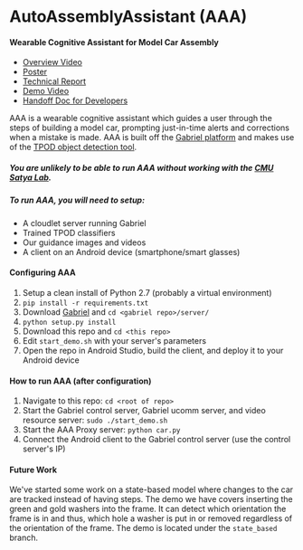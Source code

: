 # AutoAssemblyAssistant (AAA)
#### Wearable Cognitive Assistant for Model Car Assembly
* [Overview Video](https://www.youtube.com/watch?v=4bHLLkaQ5V4)
* [Poster](docs/poster.pdf)
* [Technical Report](https://docs.google.com/document/d/19uSh-1quI0Lwa_Gkl5fhDjU3kvZnpxR0g08xO-aqA4k/edit?usp=sharing)
* [Demo Video](https://www.youtube.com/watch?v=OS9efSw-fM8)
* [Handoff Doc for Developers](handoff.md)

AAA is a wearable cognitive assistant which guides a user through the steps of building a model car, prompting just-in-time alerts and corrections when a mistake is made. AAA is built off the [Gabriel platform](https://github.com/cmusatyalab/gabriel) and makes use of the [TPOD object detection tool](https://github.com/cmusatyalab/tpod).

##### You are unlikely to be able to run AAA without working with the [CMU Satya Lab](https://github.com/cmusatyalab).
##### To run AAA, you will need to setup:
* A cloudlet server running Gabriel
* Trained TPOD classifiers
* Our guidance images and videos
* A client on an Android device (smartphone/smart glasses)

#### Configuring AAA
1. Setup a clean install of Python 2.7 (probably a virtual environment)
2. `pip install -r requirements.txt`
3. Download [Gabriel](https://github.com/cmusatyalab/gabriel) and `cd <gabriel repo>/server/`
4. `python setup.py install`
5. Download this repo and `cd <this repo>`
6. Edit `start_demo.sh` with your server's parameters
7. Open the repo in Android Studio, build the client, and deploy it to your Android device

#### How to run AAA (after configuration)
1. Navigate to this repo:
`cd <root of repo>`
2. Start the Gabriel control server, Gabriel ucomm server, and video resource server:
`sudo ./start_demo.sh`
3. Start the AAA Proxy server:
`python car.py`
4. Connect the Android client to the Gabriel control server (use the control server's IP)

#### Future Work
We've started some work on a state-based model where changes to the car are tracked instead of having steps. The demo we have covers inserting the green and gold washers into the frame. It can detect which orientation the frame is in and thus, which hole a washer is put in or removed regardless of the orientation of the frame. The demo is located under the `state_based` branch.
